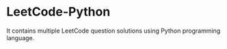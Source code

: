 # LeetCode-Python
It contains multiple LeetCode question solutions using Python programming language.
